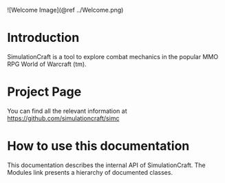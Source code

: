 ![Welcome Image](@ref ../Welcome.png)

# Introduction
SimulationCraft is a tool to explore combat mechanics in the popular MMO RPG World of Warcraft (tm).

# Project Page
You can find all the relevant information at https://github.com/simulationcraft/simc

# How to use this documentation
This documentation describes the internal API of SimulationCraft. The Modules link presents a hierarchy of documented classes.